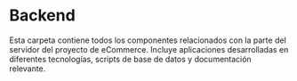 # Backend

Esta carpeta contiene todos los componentes relacionados con la parte del servidor del proyecto de eCommerce. Incluye aplicaciones desarrolladas en diferentes tecnologías, scripts de base de datos y documentación relevante.
